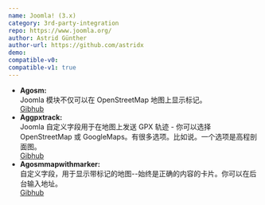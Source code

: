 ```yaml
---
name: Joomla! (3.x)
category: 3rd-party-integration
repo: https://www.joomla.org/
author: Astrid Günther
author-url: https://github.com/astridx
demo: 
compatible-v0:
compatible-v1: true
---
```


<ul><li><strong>Agosm: </strong><br>Joomla 模块不仅可以在 OpenStreetMap 地图上显示标记。<br><a href="https://github.com/astridx/pkg_agosms">Gibhub</a></li><li><strong>Aggpxtrack: </strong><br>Joomla 自定义字段用于在地图上发送 GPX 轨迹 - 你可以选择 OpenStreetMap 或 GoogleMaps。有很多选项。比如说。一个选项是高程剖面图。<br><a href="https://github.com/astridx/pkg_aggpxtrack">Gibhub</a></li> <li><strong>Agosmmapwithmarker: </strong><br>自定义字段，用于显示带标记的地图--始终是正确的内容的卡片。你可以在后台输入地址。<br><a href="https://github.com/astridx/plg_fields_agosmmapwithmarker">Gibhub</a></li></ul>
